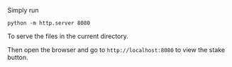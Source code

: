 Simply run 
```
python -m http.server 8080
```
To serve the files in the current directory. 

Then open the browser and go to `http://localhost:8080` to view the stake button. 
